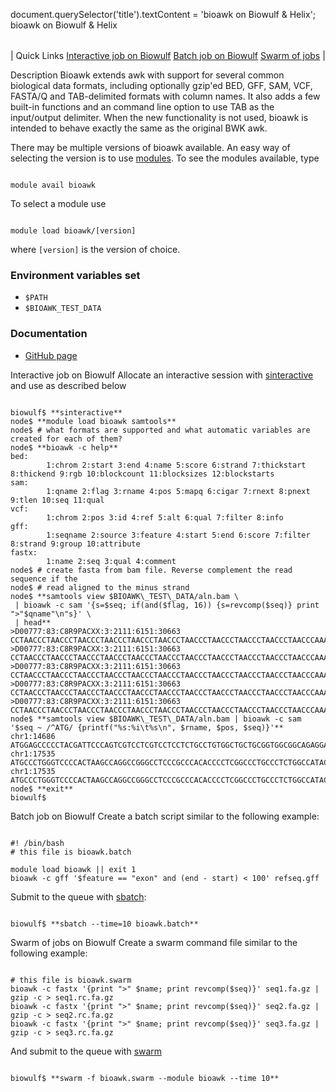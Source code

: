 

document.querySelector('title').textContent = 'bioawk on Biowulf &amp; Helix';
bioawk on Biowulf & Helix



|  |
| --- |
| 
Quick Links
[Interactive job on Biowulf](#int)
[Batch job on Biowulf](#serial)
[Swarm of jobs](#swarm)
 |



Description
Bioawk extends awk with support for several common biological data formats,
including optionally gzip'ed BED, GFF, SAM, VCF, FASTA/Q and TAB-delimited
formats with column names. It also adds a few built-in functions and an command
line option to use TAB as the input/output delimiter. When the new
functionality is not used, bioawk is intended to behave exactly the same as the
original BWK awk. 


There may be multiple versions of bioawk available. An easy way of selecting the
version is to use [modules](/apps/modules.html). To see the modules
available, type



```

module avail bioawk 

```

To select a module use



```

module load bioawk/[version]

```

where `[version]` is the version of choice.


### Environment variables set


* `$PATH`
* `$BIOAWK_TEST_DATA`


### Documentation


* [GitHub page](https://github.com/lh3/bioawk)




Interactive job on Biowulf
Allocate an interactive session with [sinteractive](/docs/userguide.html#int)
and use as described below



```

biowulf$ **sinteractive** 
node$ **module load bioawk samtools**
node$ # what formats are supported and what automatic variables are created for each of them?
node$ **bioawk -c help**
bed:
        1:chrom 2:start 3:end 4:name 5:score 6:strand 7:thickstart 8:thickend 9:rgb 10:blockcount 11:blocksizes 12:blockstarts 
sam:
        1:qname 2:flag 3:rname 4:pos 5:mapq 6:cigar 7:rnext 8:pnext 9:tlen 10:seq 11:qual 
vcf:
        1:chrom 2:pos 3:id 4:ref 5:alt 6:qual 7:filter 8:info 
gff:
        1:seqname 2:source 3:feature 4:start 5:end 6:score 7:filter 8:strand 9:group 10:attribute 
fastx:
        1:name 2:seq 3:qual 4:comment 
node$ # create fasta from bam file. Reverse complement the read sequence if the
node$ # read aligned to the minus strand
node$ **samtools view $BIOAWK\_TEST\_DATA/aln.bam \
 | bioawk -c sam '{s=$seq; if(and($flag, 16)) {s=revcomp($seq)} print ">"$qname"\n"s}' \
 | head**
>D00777:83:C8R9PACXX:3:2111:6151:30663
CCTAACCCTAACCCTAACCCTAACCCTAACCCTAACCCTAACCCTAACCCTAACCCTAACCCTAACCCAAACCCTAACACTGACGCGAACGGAAAGAGTAA
>D00777:83:C8R9PACXX:3:2111:6151:30663
CCTAACCCTAACCCTAACCCTAACCCTAACCCTAACCCTAACCCTAACCCTAACCCTAACCCTAACCCAAACCCTAACACTGACGCGAACGGAAAGAGTAA
>D00777:83:C8R9PACXX:3:2111:6151:30663
CCTAACCCTAACCCTAACCCTAACCCTAACCCTAACCCTAACCCTAACCCTAACCCTAACCCTAACCCAAACCCTAACACTGACGCGAACGGAAAGAGTAA
>D00777:83:C8R9PACXX:3:2111:6151:30663
CCTAACCCTAACCCTAACCCTAACCCTAACCCTAACCCTAACCCTAACCCTAACCCTAACCCTAACCCAAACCCTAACACTGACGCGAACGGAAAGAGTAA
>D00777:83:C8R9PACXX:3:2111:6151:30663
CCTAACCCTAACCCTAACCCTAACCCTAACCCTAACCCTAACCCTAACCCTAACCCTAACCCTAACCCAAACCCTAACACTGACGCGAACGGAAAGAGTAA
node$ **samtools view $BIOAWK\_TEST\_DATA/aln.bam | bioawk -c sam '$seq ~ /^ATG/ {printf("%s:%i\t%s\n", $rname, $pos, $seq)}'**
chr1:14686      ATGGAGCCCCCTACGATTCCCAGTCGTCCTCGTCCTCCTCTGCCTGTGGCTGCTGCGGTGGCGGCAGAGGAGGGATGGAGTCTGACACGCGGGCAAAGGCT
chr1:17535      ATGCCCTGGGTCCCCACTAAGCCAGGCCGGGCCTCCCGCCCACACCCCTCGGCCCTGCCCTCTGGCCATACAGGTTCTCGGTGGTGTTGAAGAGCAGCAAG
chr1:17535      ATGCCCTGGGTCCCCACTAAGCCAGGCCGGGCCTCCCGCCCACACCCCTCGGCCCTGCCCTCTGGCCATACAGGTTCTCGGTGGTGTTGAAGAGCAGCAAG
node$ **exit**
biowulf$

```



Batch job on Biowulf
Create a batch script similar to the following example:



```

#! /bin/bash
# this file is bioawk.batch

module load bioawk || exit 1
bioawk -c gff '$feature == "exon" and (end - start) < 100' refseq.gff

```

Submit to the queue with [sbatch](/docs/userguide.html):



```

biowulf$ **sbatch --time=10 bioawk.batch**

```



Swarm of jobs on Biowulf
Create a swarm command file similar to the following example:



```

# this file is bioawk.swarm
bioawk -c fastx '{print ">" $name; print revcomp($seq)}' seq1.fa.gz | gzip -c > seq1.rc.fa.gz
bioawk -c fastx '{print ">" $name; print revcomp($seq)}' seq2.fa.gz | gzip -c > seq2.rc.fa.gz
bioawk -c fastx '{print ">" $name; print revcomp($seq)}' seq3.fa.gz | gzip -c > seq3.rc.fa.gz

```

And submit to the queue with [swarm](/apps/swarm.html)



```

biowulf$ **swarm -f bioawk.swarm --module bioawk --time 10**

```



